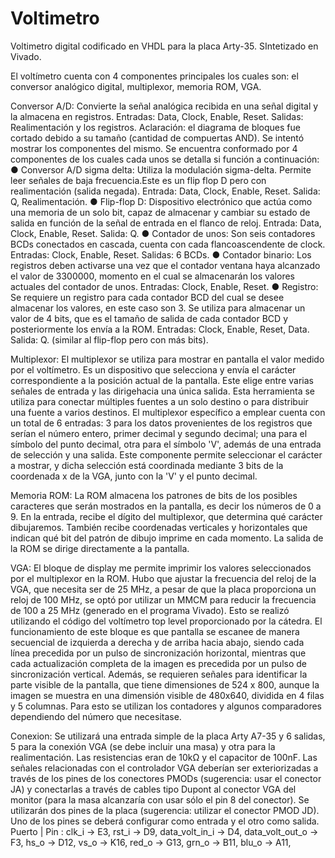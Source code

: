 # Voltimetro
Voltimetro digital codificado en VHDL para la placa Arty-35. SIntetizado en Vivado.

El voltímetro cuenta con 4 componentes principales los cuales son: el conversor analógico digital, multiplexor, memoria ROM, VGA.

Conversor A/D: Convierte la señal analógica recibida en una señal digital y la almacena en registros. Entradas: Data, Clock, Enable, Reset. Salidas: Realimentación y los registros. Aclaración: el diagrama de bloques fue cortado debido a su tamaño (cantidad de compuertas AND). Se intentó mostrar los componentes del mismo. Se encuentra conformado por 4 componentes de los cuales cada unos se detalla si función a continuación:
● Conversor A/D sigma delta: Utiliza la modulación sigma-delta. Permite leer señales de baja frecuencia.Este es un flip flop D pero con realimentación (salida negada). Entrada: Data, Clock, Enable, Reset. Salida: Q, Realimentación.
● Flip-flop D: Dispositivo electrónico que actúa como una memoria de un solo bit, capaz de almacenar y cambiar su estado de salida en función de la señal de entrada en el flanco de reloj.  Entrada: Data, Clock, Enable, Reset. Salida: Q.
● Contador de unos: Son seis contadores BCDs conectados en cascada, cuenta con cada flancoascendente de clock. Entradas: Clock, Enable, Reset. Salidas: 6 BCDs.
● Contador binario: Los registros deben activarse una vez que el contador ventana haya alcanzado el valor de 3300000, momento en el cual se almacenarán los valores actuales del contador de unos. Entradas: Clock, Enable, Reset.
● Registro: Se requiere un registro para cada contador BCD del cual se desee almacenar los valores, en este caso son 3. Se utiliza para almacenar un valor de 4 bits, que es el tamaño de salida de cada contador BCD y posteriormente los envía a la ROM. Entradas: Clock, Enable, Reset, Data. Salida: Q. (similar al flip-flop pero con más bits).

Multiplexor: El multiplexor se utiliza para mostrar en pantalla el valor medido por el voltímetro. Es un dispositivo que selecciona y envía el carácter correspondiente a la posición actual de la pantalla. Este elige entre varias señales de entrada y las dirigehacia una única salida. Esta herramienta se utiliza para conectar múltiples fuentes a un solo destino o para distribuir una fuente a varios destinos. El multiplexor específico a emplear cuenta con un total de 6 entradas: 3 para los datos provenientes de los registros que serían el número entero, primer decimal y segundo decimal; una para el símbolo del punto decimal, otra para el símbolo 'V', además de una entrada de selección y una salida. Este componente permite
seleccionar el carácter a mostrar, y dicha selección está coordinada mediante 3 bits de la coordenada x de la VGA, junto con la 'V' y el punto decimal.

Memoria ROM: La ROM almacena los patrones de bits de los posibles caracteres que serán mostrados en la pantalla, es decir los números de 0 a 9. En la entrada, recibe el dígito del multiplexor, que determina qué carácter dibujaremos. También recibe coordenadas verticales y horizontales que indican qué bit del patrón de dibujo imprime en cada momento. La salida de la ROM se dirige directamente a la pantalla.

VGA: El bloque de display me permite imprimir los valores seleccionados por el multiplexor en la ROM. Hubo que ajustar la frecuencia del reloj de la VGA, que necesita ser de 25 MHz, a pesar de que la placa proporciona un reloj de 100 MHz, se optó por utilizar un MMCM para reducir la frecuencia de 100 a 25 MHz (generado en el programa Vivado). Esto se realizó utilizando el código del voltímetro top level proporcionado por la cátedra. El funcionamiento de este bloque es que pantalla se escanee de manera secuencial de izquierda a derecha y de arriba hacia abajo, siendo cada línea precedida por un pulso de sincronización horizontal, mientras que cada actualización completa de la imagen es precedida por un pulso de sincronización vertical. Además, se requieren señales para identificar la parte visible de la pantalla, que tiene dimensiones de 524 x 800, aunque la imagen se muestra en una dimensión visible de 480x640, dividida en 4 filas y 5 columnas. Para esto se utilizan los contadores y algunos
comparadores dependiendo del número que necesitase.

Conexion: Se utilizará una entrada simple de la placa Arty A7-35 y 6 salidas, 5 para la conexión VGA (se debe incluir una masa) y otra para la realimentación. Las resistencias eran de  10kΩ y el capacitor de 100nF. Las señales relacionadas con el controlador VGA deberían ser exteriorizadas a través de los pines de los conectores PMODs (sugerencia: usar el conector JA) y conectarlas a través de cables tipo Dupont al conector VGA del monitor (para la masa alcanzaría con usar sólo el pin 8 del conector). Se utilizarán dos pines de la placa (sugerencia: utilizar el conector PMOD JD). Uno de los pines se deberá configurar como entrada y el otro como salida.
      Puerto     | Pin :
clk_i            -> E3,
rst_i            -> D9,
data_volt_in_i   -> D4,
data_volt_out_o  -> F3,
hs_o             -> D12,
vs_o             -> K16,
red_o            -> G13,
grn_o            -> B11,
blu_o            -> A11,


